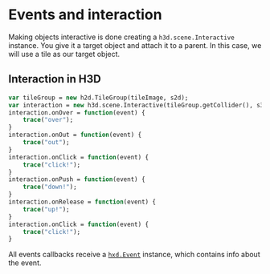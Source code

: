 # Events and interaction

Making objects interactive is done creating a `h3d.scene.Interactive` instance. You give it a target object and attach it to a parent.
In this case, we will use a tile as our target object.

## Interaction in H3D

```haxe
var tileGroup = new h2d.TileGroup(tileImage, s2d);
var interaction = new h3d.scene.Interactive(tileGroup.getCollider(), s3d);
interaction.onOver = function(event) {
	trace("over");
}
interaction.onOut = function(event) {
	trace("out");
}
interaction.onClick = function(event) {
	trace("click!");
}
interaction.onPush = function(event) {
	trace("down!");
}
interaction.onRelease = function(event) {
	trace("up!");
}
interaction.onClick = function(event) {
	trace("click!");
}
```

All events callbacks receive a [`hxd.Event`](api/hxd/Event.html) instance, which contains info about the event.
